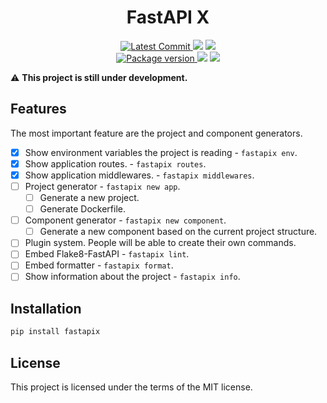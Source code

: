 <h1 align="center">
    <strong>FastAPI X</strong>
</h1>
<p align="center">
    <a href="https://github.com/Kludex/fastapix" target="_blank">
        <img src="https://img.shields.io/github/last-commit/Kludex/fastapix" alt="Latest Commit">
    </a>
        <img src="https://img.shields.io/github/workflow/status/Kludex/fastapix/CI">
        <a href="https://github.com/Kludex/fastapix/actions?workflow=CI" target="_blank">
            <img src="https://img.shields.io/badge/Coverage-100%25-success">
        </a>
    <br />
    <a href="https://pypi.org/project/fastapix" target="_blank">
        <img src="https://img.shields.io/pypi/v/fastapix" alt="Package version">
    </a>
    <img src="https://img.shields.io/pypi/pyversions/fastapix">
    <img src="https://img.shields.io/github/license/Kludex/fastapix">
</p>

:warning: **This project is still under development.**

## Features

The most important feature are the project and component generators.

- [X] Show environment variables the project is reading - `fastapix env`.
- [X] Show application routes. - `fastapix routes`.
- [X] Show application middlewares. - `fastapix middlewares`.
- [ ] Project generator - `fastapix new app`.
    - [ ] Generate a new project.
    - [ ] Generate Dockerfile.
- [ ] Component generator - `fastapix new component`.
    - [ ] Generate a new component based on the current project structure.
- [ ] Plugin system. People will be able to create their own commands.
- [ ] Embed Flake8-FastAPI - `fastapix lint`.
- [ ] Embed formatter - `fastapix format`.
- [ ] Show information about the project - `fastapix info`.

## Installation

```bash
pip install fastapix
```

## License

This project is licensed under the terms of the MIT license.
